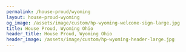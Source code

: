 ```yaml
---
permalink: /house-proud/wyoming
layout: house-proud-wyoming
og_image: /assets/image/custom/hp-wyoming-welcome-sign-large.jpg
title: House Proud, Wyoming Ohio
header_title: House Proud, Wyoming Ohio
header_image: /assets/image/custom/hp-wyoming-header-large.jpg
---
```


